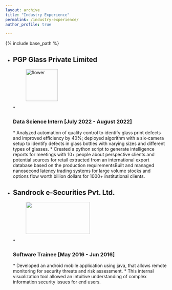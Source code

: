 ```yaml
---
layout: archive
title: "Industry Experience"
permalink: /industry-experience/
author_profile: true

---
```


{% include base_path %}

* <h2>PGP Glass Private Limited</h2>
  <figure>
  <img src="/images/PGP_Logo.png" alt="flower" style="width:100px;height:100px;">
  </figure>
  * <h3>Data Science Intern [July 2022 - August 2022]</h3>
    * Analyzed automation of quality control to identify glass print defects and improved efficiency by 40%; deployed 
      algorithm with a six-camera setup to identify defects in glass bottles with varying sizes and different types of glasses.
    * Created a python script to generate intelligence reports for meetings with 10+ people about perspective clients and 
      potential sources for retail extracted from an international export database based on the production requirementsBuilt and managed nanosecond latency trading systems for large volume stocks and options flow worth billion dollars for 1000+ institutional clients.


* <h2>Sandrock e-Securities Pvt. Ltd.</h2>
  <figure>
  <img src="/images/logosandrock.png" style="width:200px;height:100px;">
  </figure>
  * <h3>Software Trainee [May 2016 - Jun 2016]</h3>
    * Developed an android mobile application using java, that allows remote monitoring for security threats and risk assessment.
    * This internal visualization tool allowed an intuitive understanding of complex information security issues for end users.